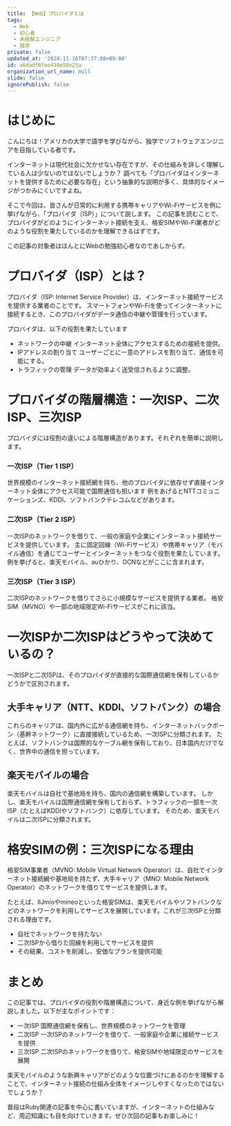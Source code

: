 ```yaml
---
title: 【Web】プロバイダとは
tags:
  - Web
  - 初心者
  - 未経験エンジニア
  - 独学
private: false
updated_at: '2024-11-16T07:37:08+09:00'
id: a6dadf6fee410e50e25a
organization_url_name: null
slide: false
ignorePublish: false
---
```

# はじめに
こんにちは！アメリカの大学で語学を学びながら、独学でソフトウェアエンジニアを目指している者です。

インターネットは現代社会に欠かせない存在ですが、その仕組みを詳しく理解している人は少ないのではないでしょうか？
調べても「プロバイダはインターネットを提供するために必要な存在」という抽象的な説明が多く、具体的なイメージがつかみにくいですよね。

そこで今回は、皆さんが日常的に利用する携帯キャリアやWi-Fiサービスを例に挙げながら、「プロバイダ（ISP）」について説します。
この記事を読むことで、プロバイダがどのようにインターネット接続を支え、格安SIMやWi-Fi業者がどのような役割を果たしているのかを理解できるはずです。

この記事の対象者はほんとにWebの勉強初心者なのであしからず。

# プロバイダ（ISP）とは？
プロバイダ（ISP: Internet Service Provider）は、インターネット接続サービスを提供する業者のことです。
スマートフォンやWi-Fiを使ってインターネットに接続するとき、このプロバイダがデータ通信の中継や管理を行っています。

プロバイダは、以下の役割を果たしています
* ネットワークの中継
インターネット全体にアクセスするための接続を提供。
* IPアドレスの割り当て
ユーザーごとに一意のアドレスを割り当て、通信を可能にする。
* トラフィックの管理
データが効率よく送受信されるように調整。

# プロバイダの階層構造：一次ISP、二次ISP、三次ISP
プロバイダには役割の違いによる階層構造があります。それぞれを簡単に説明します。

### 一次ISP（Tier 1 ISP）
世界規模のインターネット接続網を持ち、他のプロバイダに依存せず直接インターネット全体にアクセス可能で国際通信も担います
例をあげるとNTTコミュニケーションズ、KDDI、ソフトバンクテレコムなどがあります。

### 二次ISP（Tier 2 ISP）
一次ISPのネットワークを借りて、一般の家庭や企業にインターネット接続サービスを提供しています。
主に固定回線（Wi-Fiサービス）や携帯キャリア（モバイル通信）を通じてユーザーとインターネットをつなぐ役割を果たしています。
例を挙げると、楽天モバイル、auひかり、OCNなどがここに含まれます。

### 三次ISP（Tier 3 ISP）
二次ISPのネットワークを借りてさらに小規模なサービスを提供する業者。
格安SIM（MVNO）や一部の地域限定Wi-Fiサービスがこれに該当。

# 一次ISPか二次ISPはどうやって決めているの？
一次ISPと二次ISPは、そのプロバイダが直接的な国際通信網を保有しているかどうかで区別されます。

## 大手キャリア（NTT、KDDI、ソフトバンク）の場合
これらのキャリアは、国内外に広がる通信網を持ち、インターネットバックボーン（基幹ネットワーク）に直接接続しているため、一次ISPに分類されます。
たとえば、ソフトバンクは国際的なケーブル網を保有しており、日本国内だけでなく、世界中の通信を担っています。

## 楽天モバイルの場合
楽天モバイルは自社で基地局を持ち、国内の通信網を構築しています。
しかし、楽天モバイルは国際通信網を保有しておらず、トラフィックの一部を一次ISP（たとえばKDDIやソフトバンク）に依存しています。
そのため、楽天モバイルは二次ISPに分類されます。

# 格安SIMの例：三次ISPになる理由
格安SIM事業者（MVNO: Mobile Virtual Network Operator）は、自社でインターネット接続網や基地局を持たず、大手キャリア（MNO: Mobile Network Operator）のネットワークを借りてサービスを提供します。

たとえば、IIJmioやmineoといった格安SIMは、楽天モバイルやソフトバンクなどのネットワークを利用してサービスを展開しています。これが三次ISPと分類される理由です。

* 自社でネットワークを持たない
* 二次ISPから借りた回線を利用してサービスを提供
* その結果、コストを削減し、安価なプランを提供可能

# まとめ
この記事では、プロバイダの役割や階層構造について、身近な例を挙げながら解説しました。以下が主なポイントです：

* 一次ISP
国際通信網を保有し、世界規模のネットワークを管理
* 二次ISP
一次ISPのネットワークを借りて、一般家庭や企業に接続サービスを提供
* 三次ISP
二次ISPのネットワークを借りて、格安SIMや地域限定のサービスを展開

楽天モバイルのような新興キャリアがどのような位置づけにあるのかを理解することで、インターネット接続の仕組み全体をイメージしやすくなったのではないでしょうか？

普段はRuby関連の記事を中心に書いていますが、インターネットの仕組みなど、周辺知識にも目を向けていきます。ぜひ次回の記事もお楽しみに！
